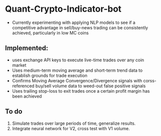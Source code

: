 # Quant-Crypto-Indicator-bot
 
 - Currently experimenting with applying NLP models to see if a competitive advantage in sell/buy-news trading can be consistently achieved, particularly in low MC coins
 
## Implemented:
 - uses exchange API keys to execute live-time trades over any coin market
 - Uses medium-term moving average and short-term trend data to establish grounds for trade execution
 - Confirms Moving Average Convergence/Divergence signals with corss-referenced buy/sell volume data to weed-out false positive signals
 - Uses trailing stop-loss to exit trades once a certain profit margin has been achieved
 
## To do
1. Simulate trades over large periods of time, generalize results.
2. Integrate neural network for V2, cross test with V1 volume.
